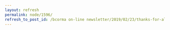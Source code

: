 ```yaml
---
layout: refresh
permalink: node/1596/
refresh_to_post_id: /bcorma on-line newsletter/2019/02/23/thanks-for-all-the-bcorma-trails-steward-support-need-to-raise-25k-by-march-20th
---
```

